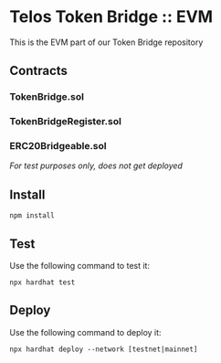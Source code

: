 # Telos Token Bridge :: EVM

This is the EVM part of our Token Bridge repository

## Contracts

### TokenBridge.sol

### TokenBridgeRegister.sol

### ERC20Bridgeable.sol

_For test purposes only, does not get deployed_

## Install

`npm install`

## Test

Use the following command to test it:

`npx hardhat test`

## Deploy

Use the following command to deploy it:

`npx hardhat deploy --network [testnet|mainnet]`
